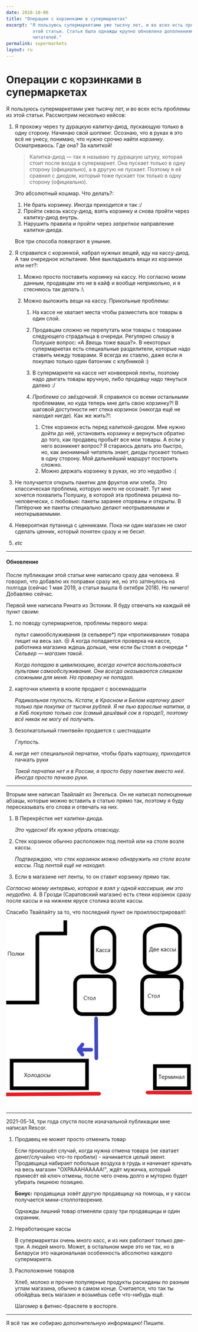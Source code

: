 ```yaml
---
date: 2018-10-06
title: "Операции с корзинками в супермаркетах"
excerpt: "Я пользуюсь супермаркетами уже тысячу лет, и во всех есть проблемы из
          этой статьи. Статья была однажды крупно обновлена дополнениями
          читателей."
permalink: supermarkets
layout: ru
---
```


# Операции с корзинками в супермаркетах
Я пользуюсь супермаркетами уже тысячу лет, и во всех есть проблемы из этой
статьи. Рассмотрим несколько кейсов:

1. Я прохожу через ту дурацкую калитку-диод, пускающую только в одну сторону.
   Начинаю свой шоппинг. Осознаю, что в руках я это всё не унесу, понимаю, что
   нужно срочно найти *корзинку*. Осматриваюсь. Где она? За калиткой!

   > Калитка-диод — так я называю ту дурацкую штуку, которая стоит после входа в
   > супермаркет. Она пускает только в одну сторону (официально), а в другую не
   > пускает. Поэтому я её сравнил с диодом, который тоже пускает ток только в
   > одну сторону (официально).

   Это абсолютный кошмар. Что делать?:

   1. Не брать корзинку. Иногда приходится и так :/
   2. Пройти сквозь кассу-диод, взять корзинку и снова пройти через калитку-диод
      внутрь.
   3. Нарушить правила и пройти через *запретное* направление калитки-диода.

   Все три способа повергают в уныние.

2. Я справился с корзинкой, набрал нужных вещей, иду на кассу-диод. А там
   очередное испытание. Мне выкладывать вещи из корзинки или нет?:

   1. Можно просто поставить корзинку на кассу. Но согласно моим данным,
      продавцам это не в кайф и вообще неприкольно, и я стесняюсь так делать :\
   2. Можно выложить вещи на кассу. Прикольные проблемы:

      1. На кассе не хватает места чтобы разместить все товары в один слой.
      2. Продавцам сложно не перепутать мои товары с товарами следующего
         страдальца в очереди. Регулярно слышу в Полушке вопрос: «А
         *$вещь* тоже ваша?». В некоторых супермаркетах есть специальные
         разделители, которые надо ставить между товарами. Я всегда их
         ставлю, даже если я покупаю только один батончик с клубникой :)
      3. В супермаркете на кассе нет конвеерной ленты, поэтому надо двигать
         товары вручную, либо продавцу надо тянуться далеко :/
      4. *Проблема со звёздочкой*. Я справился со всеми остальными проблемами,
         но куда теперь мне деть свою корзинку?! В шаговой доступности нет
         стека корзинок (никогда ещё не находил нигде). Как же жить?!:

         1. Стек корзинок есть перед калиткой-диодом. Мне нужно дойти до неё,
            установить корзинку и вернуться обратно до того, как продавец
            пробьёт все мои товары. А если у него возникнет вопрос? Я стараюсь
            делать это быстро, но, как анонимный читатель знает, диоды пускают
            только в одну сторону. Мой дальнейший маршрут построить сложно.
         2. Можно держать корзинку в руках, но это неудобно :(
3. Не получается открыть пакетик для фруктов или хлеба. Это классическая
   проблема, которую никто не осознаёт. Тут мне хочется похвалить Полушку, в
   которой эта проблема решена по-человечески, с любовью: пакеты заранее
   оторваны и открыты. В Пятёрочке же пакеты специально делают неотрываемыми и
   неоткрываемыми.
4. Невероятная путаница с ценниками. Пока ни один магазин не смог сделать
   ценник, который понятен сразу и не бесит.
5. *etc*

<hr>

#### Обновление

После публикации этой статьи мне написало сразу два человека. Я говорил, что
добавлю их поправки сразу же, но это затянулось на полгода (сейчас 1 мая 2019, а
статья вышла 6 октября 2018). Но ничего! Добавляю сейчас.

Первой мне написала Ринатэ из Эстонии. Я буду отвечать на каждый её пункт своим:

1. по поводу супермаркетов, проблемы первого мира:

   пульт самообслуживания (в сельвере\*) при «пропикивании» товара пищит на
   весь зал. 😒 А когда попадается проверка на кассе, работника магазина ждешь
   дольше, чем если бы стоял в очереди
   *\* Сельвер — магазин такой.*

   *Когда попадаю в цивилизацию, всегда хочется воспользоваться пультами
   самообслуживания. Они всегда оказываются слишком сложными для меня. На
   проверку не попадал.*
2. карточки клиента в коопе продают с восемнадцати

   *Радикальная глупость. Кстати, в Красном и Белом карточку дают только при
   покупке от тысячи рублей. Я не пью взрослые напитки, а в КиБ покупаю только
   сок (самый дешёвый сок в городе!), поэтому всё никак не могу её получить.*
3. безолкагольный глинтвейн продается с шестнадцати

   *Глупость.*
4. нигде нет специальной перчатки, чтобы брать картошку, приходится пачкать руки

   *Такой перчатки нет и в России, я просто беру пакетик вместо неё. Иногда
   просто пачкаю руки.*

<hr>

Вторым мне написал Твайлайт из Энгельса. Он не написал полноценные абзацы,
которые можно вставить в статью прямо так, поэтому я буду пересказывать его
слова и отвечать на них.

1. В Перекрёстке нет калитки-диода.

   *Это чудесно! Их нужно убрать отовсюду.*
2. Стек корзинок обычно расположен под лентой или на столе возле кассы.

   *Подтверждаю, что стек корзинок можно обнаружить на столе возле кассы. Под
   лентой ещё не находил.*
3. Если в магазине нет ленты, то он ставит корзинку прямо так.

  *Согласно моему интервью, которое я взял у одной кассирши, им это неудобно.*
4. В Грозди (Саратовский магазин) есть стеки корзинок сразу после кассы и на
   нижнем ярусе столика возле кассы.

Спасибо Твайлайту за то, что последний пункт он проиллюстрировал!:

![Схема саратовского магазина Гроздь](/data/img/twi-market-scheme.png)

<hr>

2021-05-14, три года спустя после изначальной публикации мне написал Rescor.

1. Продавец не может просто отменить товар
   
   Если произошёл случай, когда нужна отмена товара (не хватает денег/случайно что-то пробили) - начинается целый эвент. Продавщица набирает побольше воздуха в грудь и начинает кричать на весь магазин "ОХРАААНААААА!", ждёт мужичка, который принесёт ей ключ отмены, после чего очень долго и муторно будет убирать лишнюю позицию.

   **Бонус:** продавщица зовёт другую продавщицу на помощь, и у кассы получается мини-столпотворение.

   Однажды лишний товар отменяли сразу три продавщицы и один охранник.

2. Неработающие кассы
   
   В супермаркетах очень много касс, и из них работают только две-три. А людей много. Может, в остальном мире это не так, но в Беларуси это национальная особенность абсолютно каждого супермаркета.

3. Расположение товаров

   Хлеб, молоко и прочие популярные продукты раскиданы по разным углам магазина, обычно в самом конце. Считается, что так ты обойдёшь весь магазин и возьмёшь себе что-нибудь ещё.

   Шагомер в фитнес-браслете в восторге.

<hr>

Я всё так же собираю дополнительную информацию! Пишите.
